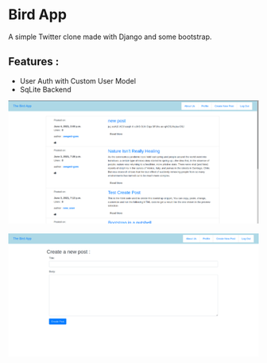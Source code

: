 # Bird App

A simple Twitter clone made with Django and some bootstrap.
## Features : 
- User Auth with Custom User Model
- SqLite Backend 

<p float="left">
<img src="/assets/homePage.png" >
&nbsp; &nbsp; &nbsp;
<img src="/assets/createPost.png" >
</p>

